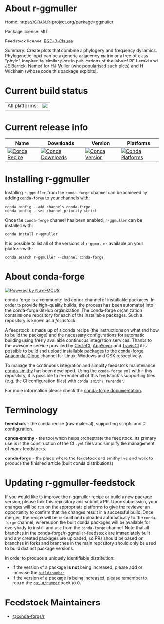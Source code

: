 About r-ggmuller
================

Home: https://CRAN.R-project.org/package=ggmuller

Package license: MIT

Feedstock license: [BSD-3-Clause](https://github.com/conda-forge/r-ggmuller-feedstock/blob/master/LICENSE.txt)

Summary: Create plots that combine a phylogeny and frequency dynamics. Phylogenetic input can be a generic adjacency matrix or a tree of class "phylo". Inspired by similar plots in publications of the labs of RE Lenski and JE Barrick. Named for HJ Muller (who popularised such plots) and H Wickham (whose code this package exploits).

Current build status
====================


<table><tr><td>All platforms:</td>
    <td>
      <a href="https://dev.azure.com/conda-forge/feedstock-builds/_build/latest?definitionId=3397&branchName=master">
        <img src="https://dev.azure.com/conda-forge/feedstock-builds/_apis/build/status/r-ggmuller-feedstock?branchName=master">
      </a>
    </td>
  </tr>
</table>

Current release info
====================

| Name | Downloads | Version | Platforms |
| --- | --- | --- | --- |
| [![Conda Recipe](https://img.shields.io/badge/recipe-r--ggmuller-green.svg)](https://anaconda.org/conda-forge/r-ggmuller) | [![Conda Downloads](https://img.shields.io/conda/dn/conda-forge/r-ggmuller.svg)](https://anaconda.org/conda-forge/r-ggmuller) | [![Conda Version](https://img.shields.io/conda/vn/conda-forge/r-ggmuller.svg)](https://anaconda.org/conda-forge/r-ggmuller) | [![Conda Platforms](https://img.shields.io/conda/pn/conda-forge/r-ggmuller.svg)](https://anaconda.org/conda-forge/r-ggmuller) |

Installing r-ggmuller
=====================

Installing `r-ggmuller` from the `conda-forge` channel can be achieved by adding `conda-forge` to your channels with:

```
conda config --add channels conda-forge
conda config --set channel_priority strict
```

Once the `conda-forge` channel has been enabled, `r-ggmuller` can be installed with:

```
conda install r-ggmuller
```

It is possible to list all of the versions of `r-ggmuller` available on your platform with:

```
conda search r-ggmuller --channel conda-forge
```


About conda-forge
=================

[![Powered by NumFOCUS](https://img.shields.io/badge/powered%20by-NumFOCUS-orange.svg?style=flat&colorA=E1523D&colorB=007D8A)](http://numfocus.org)

conda-forge is a community-led conda channel of installable packages.
In order to provide high-quality builds, the process has been automated into the
conda-forge GitHub organization. The conda-forge organization contains one repository
for each of the installable packages. Such a repository is known as a *feedstock*.

A feedstock is made up of a conda recipe (the instructions on what and how to build
the package) and the necessary configurations for automatic building using freely
available continuous integration services. Thanks to the awesome service provided by
[CircleCI](https://circleci.com/), [AppVeyor](https://www.appveyor.com/)
and [TravisCI](https://travis-ci.com/) it is possible to build and upload installable
packages to the [conda-forge](https://anaconda.org/conda-forge)
[Anaconda-Cloud](https://anaconda.org/) channel for Linux, Windows and OSX respectively.

To manage the continuous integration and simplify feedstock maintenance
[conda-smithy](https://github.com/conda-forge/conda-smithy) has been developed.
Using the ``conda-forge.yml`` within this repository, it is possible to re-render all of
this feedstock's supporting files (e.g. the CI configuration files) with ``conda smithy rerender``.

For more information please check the [conda-forge documentation](https://conda-forge.org/docs/).

Terminology
===========

**feedstock** - the conda recipe (raw material), supporting scripts and CI configuration.

**conda-smithy** - the tool which helps orchestrate the feedstock.
                   Its primary use is in the construction of the CI ``.yml`` files
                   and simplify the management of *many* feedstocks.

**conda-forge** - the place where the feedstock and smithy live and work to
                  produce the finished article (built conda distributions)


Updating r-ggmuller-feedstock
=============================

If you would like to improve the r-ggmuller recipe or build a new
package version, please fork this repository and submit a PR. Upon submission,
your changes will be run on the appropriate platforms to give the reviewer an
opportunity to confirm that the changes result in a successful build. Once
merged, the recipe will be re-built and uploaded automatically to the
`conda-forge` channel, whereupon the built conda packages will be available for
everybody to install and use from the `conda-forge` channel.
Note that all branches in the conda-forge/r-ggmuller-feedstock are
immediately built and any created packages are uploaded, so PRs should be based
on branches in forks and branches in the main repository should only be used to
build distinct package versions.

In order to produce a uniquely identifiable distribution:
 * If the version of a package **is not** being increased, please add or increase
   the [``build/number``](https://docs.conda.io/projects/conda-build/en/latest/resources/define-metadata.html#build-number-and-string).
 * If the version of a package **is** being increased, please remember to return
   the [``build/number``](https://docs.conda.io/projects/conda-build/en/latest/resources/define-metadata.html#build-number-and-string)
   back to 0.

Feedstock Maintainers
=====================

* [@conda-forge/r](https://github.com/conda-forge/r/)


